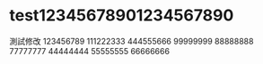 # test12345678901234567890

測試修改
123456789
111222333
444555666
99999999
88888888
77777777
44444444
55555555
66666666
